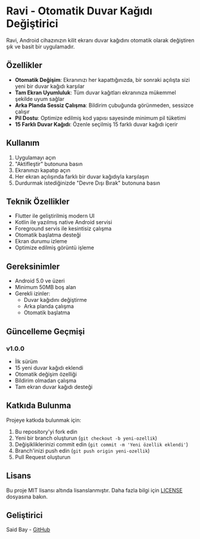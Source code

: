 # Ravi - Otomatik Duvar Kağıdı Değiştirici

Ravi, Android cihazınızın kilit ekranı duvar kağıdını otomatik olarak değiştiren şık ve basit bir uygulamadır.

## Özellikler

- **Otomatik Değişim**: Ekranınızı her kapattığınızda, bir sonraki açılışta sizi yeni bir duvar kağıdı karşılar
- **Tam Ekran Uyumluluk**: Tüm duvar kağıtları ekranınıza mükemmel şekilde uyum sağlar
- **Arka Planda Sessiz Çalışma**: Bildirim çubuğunda görünmeden, sessizce çalışır
- **Pil Dostu**: Optimize edilmiş kod yapısı sayesinde minimum pil tüketimi
- **15 Farklı Duvar Kağıdı**: Özenle seçilmiş 15 farklı duvar kağıdı içerir

## Kullanım

1. Uygulamayı açın
2. "Aktifleştir" butonuna basın
3. Ekranınızı kapatıp açın
4. Her ekran açılışında farklı bir duvar kağıdıyla karşılaşın
5. Durdurmak istediğinizde "Devre Dışı Bırak" butonuna basın

## Teknik Özellikler

- Flutter ile geliştirilmiş modern UI
- Kotlin ile yazılmış native Android servisi
- Foreground servis ile kesintisiz çalışma
- Otomatik başlatma desteği
- Ekran durumu izleme
- Optimize edilmiş görüntü işleme

## Gereksinimler

- Android 5.0 ve üzeri
- Minimum 50MB boş alan
- Gerekli izinler:
  - Duvar kağıdını değiştirme
  - Arka planda çalışma
  - Otomatik başlatma

## Güncelleme Geçmişi

### v1.0.0
- İlk sürüm
- 15 yeni duvar kağıdı eklendi
- Otomatik değişim özelliği
- Bildirim olmadan çalışma
- Tam ekran duvar kağıdı desteği

## Katkıda Bulunma

Projeye katkıda bulunmak için:
1. Bu repository'yi fork edin
2. Yeni bir branch oluşturun (`git checkout -b yeni-ozellik`)
3. Değişikliklerinizi commit edin (`git commit -m 'Yeni özellik eklendi'`)
4. Branch'inizi push edin (`git push origin yeni-ozellik`)
5. Pull Request oluşturun

## Lisans

Bu proje MIT lisansı altında lisanslanmıştır. Daha fazla bilgi için [LICENSE](LICENSE) dosyasına bakın.

## Geliştirici

Said Bay - [GitHub](https://github.com/said-bay)
